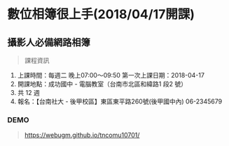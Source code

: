 # 數位相簿很上手(2018/04/17開課)

## 攝影人必備網路相簿

> 課程資訊

1. 上課時間：每週二 晚上07:00～09:50 第一次上課日期：2018-04-17
2. 開課地點：成功國中 - 電腦教室（台南市北區和緯路1 段2 號）
3. 共 12 週
4. 報名：【台南社大 - 後甲校區】東區東平路260號(後甲國中內) 06-2345679 

### DEMO

> <https://webugm.github.io/tncomu10701/>
